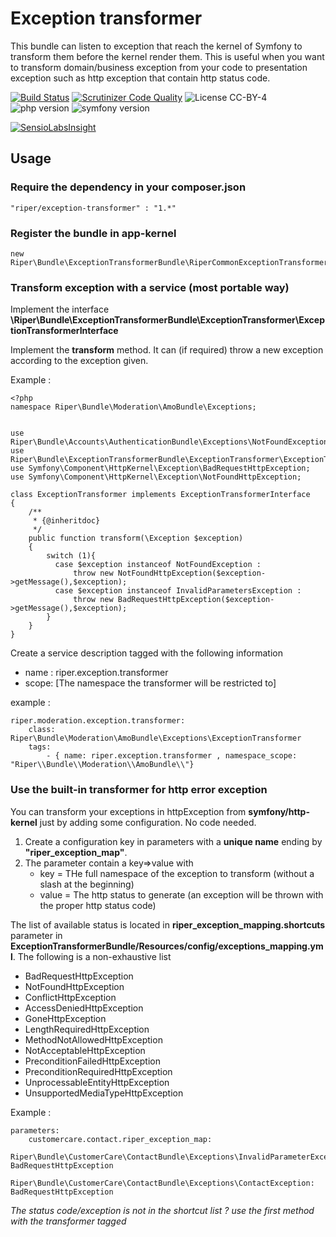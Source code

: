 Exception transformer
======================

This bundle can listen to exception that reach the kernel of Symfony to transform them before the kernel render them.
This is useful when you want to transform domain/business exception from your code to presentation exception such as http exception that contain http status code.

[![Build Status](https://scrutinizer-ci.com/g/RiperFr/ExceptionTransformerBundle/badges/build.png?b=master)](https://scrutinizer-ci.com/g/RiperFr/ExceptionTransformerBundle/build-status/master)
[![Scrutinizer Code Quality](https://scrutinizer-ci.com/g/RiperFr/ExceptionTransformerBundle/badges/quality-score.png?b=master)](https://scrutinizer-ci.com/g/RiperFr/ExceptionTransformerBundle/?branch=master)
![License CC-BY-4](https://img.shields.io/badge/licence-CC--BY--4.0-blue.svg)
![php version](https://img.shields.io/badge/php->=5.3.5,%205.4,%205.5,%205.6,%207-blue.svg)
![symfony version](https://img.shields.io/badge/symfony-2.6,%202.7,%202.8,%203-blue.svg)


[![SensioLabsInsight](https://insight.sensiolabs.com/projects/f72a264e-1e57-4973-b953-8fe3465792e9/big.png)](https://insight.sensiolabs.com/projects/f72a264e-1e57-4973-b953-8fe3465792e9)

## Usage

### Require the dependency in your composer.json

    "riper/exception-transformer" : "1.*"

### Register the bundle in app-kernel

    new Riper\Bundle\ExceptionTransformerBundle\RiperCommonExceptionTransformerBundle(),

### Transform exception with a service (most portable way)

Implement the interface **\Riper\Bundle\ExceptionTransformerBundle\ExceptionTransformer\ExceptionTransformerInterface**

Implement the **transform** method. It can (if required) throw a new exception according to the exception given.

Example :

    <?php
    namespace Riper\Bundle\Moderation\AmoBundle\Exceptions;
    
    
    use Riper\Bundle\Accounts\AuthenticationBundle\Exceptions\NotFoundException;
    use Riper\Bundle\ExceptionTransformerBundle\ExceptionTransformer\ExceptionTransformerInterface;
    use Symfony\Component\HttpKernel\Exception\BadRequestHttpException;
    use Symfony\Component\HttpKernel\Exception\NotFoundHttpException;
    
    class ExceptionTransformer implements ExceptionTransformerInterface
    {
        /**
         * {@inheritdoc}
         */
        public function transform(\Exception $exception)
        {
            switch (1){
              case $exception instanceof NotFoundException :
                  throw new NotFoundHttpException($exception->getMessage(),$exception);
              case $exception instanceof InvalidParametersException :
                  throw new BadRequestHttpException($exception->getMessage(),$exception);
            }
        }
    }

Create a service description tagged with the following information 

* name : riper.exception.transformer
* scope: [The namespace the transformer will be restricted to]

example : 

    riper.moderation.exception.transformer:
        class: Riper\Bundle\Moderation\AmoBundle\Exceptions\ExceptionTransformer
        tags:
            - { name: riper.exception.transformer , namespace_scope: "Riper\\Bundle\\Moderation\\AmoBundle\\"}


### Use the built-in transformer for http error exception
You can transform your exceptions in httpException from **symfony/http-kernel** just by adding some configuration. No code needed.

1. Create a configuration key in parameters with a **unique name** ending by **"riper_exception_map"**.
2. The parameter contain a key=>value with 
    * key = THe full namespace of the exception to transform (without a slash at the beginning)
    * value = The http status to generate (an exception will be thrown with the proper http status code)

The list of available status is located in __riper_exception_mapping.shortcuts__ parameter in __ExceptionTransformerBundle/Resources/config/exceptions_mapping.yml__.
The following is a non-exhaustive list

* BadRequestHttpException
* NotFoundHttpException
* ConflictHttpException
* AccessDeniedHttpException
* GoneHttpException
* LengthRequiredHttpException
* MethodNotAllowedHttpException
* NotAcceptableHttpException
* PreconditionFailedHttpException
* PreconditionRequiredHttpException
* UnprocessableEntityHttpException
* UnsupportedMediaTypeHttpException

Example : 

    parameters:
        customercare.contact.riper_exception_map:
            Riper\Bundle\CustomerCare\ContactBundle\Exceptions\InvalidParameterException: BadRequestHttpException
            Riper\Bundle\CustomerCare\ContactBundle\Exceptions\ContactException: BadRequestHttpException


*The status code/exception is not in the shortcut list ? use the first method with the transformer tagged*
